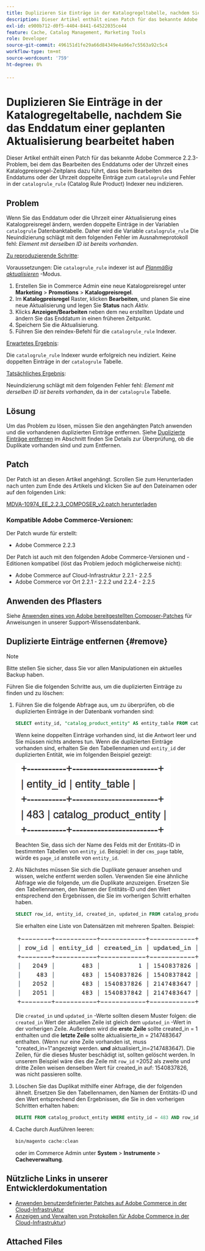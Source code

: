 ```yaml
---
title: Duplizieren Sie Einträge in der Katalogregeltabelle, nachdem Sie das Enddatum einer geplanten Aktualisierung bearbeitet haben
description: Dieser Artikel enthält einen Patch für das bekannte Adobe Commerce 2.2.3-Problem, bei dem das Bearbeiten des Enddatums oder der Uhrzeit eines Katalogpreisregelzeitplans dazu führt, dass der Tabelle "Katalogregel"doppelte Einträge hinzugefügt werden und Fehler in der Indexneu indizierung "catalogregel_rule"(Katalogregelprodukt) auftreten.
exl-id: e900b712-d0f5-4404-8441-64522035ce44
feature: Cache, Catalog Management, Marketing Tools
role: Developer
source-git-commit: 496151d1fe29a66d84349e4a96e7c5563a92c5c4
workflow-type: tm+mt
source-wordcount: '759'
ht-degree: 0%

---
```


# Duplizieren Sie Einträge in der Katalogregeltabelle, nachdem Sie das Enddatum einer geplanten Aktualisierung bearbeitet haben

Dieser Artikel enthält einen Patch für das bekannte Adobe Commerce 2.2.3-Problem, bei dem das Bearbeiten des Enddatums oder der Uhrzeit eines Katalogpreisregel-Zeitplans dazu führt, dass beim Bearbeiten des Enddatums oder der Uhrzeit doppelte Einträge zum `catalogrule` und Fehler in der `catalogrule_rule` (Catalog Rule Product) Indexer neu indizieren.

## Problem

Wenn Sie das Enddatum oder die Uhrzeit einer Aktualisierung eines Katalogpreisregel ändern, werden doppelte Einträge in der Variablen `catalogrule` Datenbanktabelle. Daher wird die Variable `catalogrule_rule` Die Neuindizierung schlägt mit dem folgenden Fehler im Ausnahmeprotokoll fehl: *Element mit derselben ID ist bereits vorhanden*.

<u>Zu reproduzierende Schritte</u>:

Voraussetzungen: Die `catalogrule_rule` indexer ist auf *[Planmäßig aktualisieren](https://experienceleague.adobe.com/docs/commerce-operations/implementation-playbook/best-practices/maintenance/indexer-configuration.html)* -Modus.

1. Erstellen Sie in Commerce Admin eine neue Katalogpreisregel unter **Marketing** > **Promotions** > **Katalogpreisregel**.
1. Im **Katalogpreisregel** Raster, klicken **Bearbeiten**, und planen Sie eine neue Aktualisierung und legen Sie **Status** nach *Aktiv.*
1. Klicks **Anzeigen/Bearbeiten** neben dem neu erstellten Update und ändern Sie das Enddatum in einen früheren Zeitpunkt.
1. Speichern Sie die Aktualisierung.
1. Führen Sie den reindex-Befehl für die `catalogrule_rule` Indexer.

<u>Erwartetes Ergebnis</u>:

Die `catalogrule_rule` Indexer wurde erfolgreich neu indiziert. Keine doppelten Einträge in der `catalogrule` Tabelle.

<u>Tatsächliches Ergebnis</u>:

Neuindizierung schlägt mit dem folgenden Fehler fehl: *Element mit derselben ID ist bereits vorhanden*, da in der `catalogrule` Tabelle.

## Lösung

Um das Problem zu lösen, müssen Sie den angehängten Patch anwenden und die vorhandenen duplizierten Einträge entfernen. Siehe [Duplizierte Einträge entfernen](#remove) im Abschnitt finden Sie Details zur Überprüfung, ob die Duplikate vorhanden sind und zum Entfernen.

## Patch

Der Patch ist an diesen Artikel angehängt. Scrollen Sie zum Herunterladen nach unten zum Ende des Artikels und klicken Sie auf den Dateinamen oder auf den folgenden Link:

[MDVA-10974\_EE\_2.2.3\_COMPOSER\_v2.patch herunterladen](assets/MDVA-10974_EE_2.2.3_COMPOSER_v2.patch.zip)

### Kompatible Adobe Commerce-Versionen:

Der Patch wurde für erstellt:

* Adobe Commerce 2.2.3

Der Patch ist auch mit den folgenden Adobe Commerce-Versionen und -Editionen kompatibel (löst das Problem jedoch möglicherweise nicht):

* Adobe Commerce auf Cloud-Infrastruktur 2.2.1 - 2.2.5
* Adobe Commerce vor Ort 2.2.1 - 2.2.2 und 2.2.4 - 2.2.5

## Anwenden des Pflasters

Siehe [Anwenden eines von Adobe bereitgestellten Composer-Patches](/help/how-to/general/how-to-apply-a-composer-patch-provided-by-magento.md) für Anweisungen in unserer Support-Wissensdatenbank.

## Duplizierte Einträge entfernen {#remove}

>[!NOTE]
>
>Bitte stellen Sie sicher, dass Sie vor allen Manipulationen ein aktuelles Backup haben.

Führen Sie die folgenden Schritte aus, um die duplizierten Einträge zu finden und zu löschen:

1. Führen Sie die folgende Abfrage aus, um zu überprüfen, ob die duplizierten Einträge in der Datenbank vorhanden sind:

   ```SQL
   SELECT entity_id, "catalog_product_entity" AS entity_table FROM catalog_product_entity GROUP BY entity_id, created_in HAVING COUNT(*) > 1    UNION    SELECT entity_id, "catalog_product_entity" AS entity_table FROM catalog_product_entity group by entity_id, updated_in having count(*) > 1    UNION    SELECT rule_id as entity_id, "catalogrule" AS entity_table FROM catalogrule GROUP BY entity_id, created_in HAVING COUNT(*) > 1    UNION    SELECT rule_id as entity_id, "catalogrule" AS entity_table FROM catalogrule GROUP BY entity_id, updated_in HAVING COUNT(*) > 1    UNION    SELECT rule_id as entity_id, "salesrule" AS entity_table FROM salesrule GROUP BY entity_id, created_in HAVING COUNT(*) > 1    UNION    SELECT rule_id as entity_id, "salesrule" AS entity_table FROM salesrule GROUP BY entity_id, updated_in HAVING COUNT(*) > 1    UNION    SELECT page_id as entity_id, "cms_page" AS entity_table FROM cms_page GROUP BY entity_id, created_in HAVING COUNT(*) > 1    UNION    SELECT page_id as entity_id, "cms_page" AS entity_table FROM cms_page GROUP BY entity_id, updated_in HAVING COUNT(*) > 1    UNION    SELECT block_id as entity_id, "cms_block" AS entity_table FROM cms_block GROUP BY entity_id, created_in HAVING COUNT(*) > 1    UNION    SELECT block_id as entity_id, "cms_block" AS entity_table FROM cms_block GROUP BY entity_id, updated_in HAVING COUNT(*) > 1;
   ```

   Wenn keine doppelten Einträge vorhanden sind, ist die Antwort leer und Sie müssen nichts anderes tun. Wenn die duplizierten Einträge vorhanden sind, erhalten Sie den Tabellennamen und `entity_id` der duplizierten Entität, wie im folgenden Beispiel gezeigt:

   ![table_results1.png](assets/table_results1.png)

   Beachten Sie, dass sich der Name des Felds mit der Entitäts-ID in bestimmten Tabellen von `entity_id`. Beispiel: in der `cms_page` table, würde es `page_id` anstelle von `entity_id`.

1. Als Nächstes müssen Sie sich die Duplikate genauer ansehen und wissen, welche entfernt werden sollen. Verwenden Sie eine ähnliche Abfrage wie die folgende, um die Duplikate anzuzeigen. Ersetzen Sie den Tabellennamen, den Namen der Entitäts-ID und den Wert entsprechend den Ergebnissen, die Sie im vorherigen Schritt erhalten haben.

   ```sql
   SELECT row_id, entity_id, created_in, updated_in FROM catalog_product_entity WHERE entity_id = 483 ORDER BY created_in;
   ```

   Sie erhalten eine Liste von Datensätzen mit mehreren Spalten. Beispiel:

   ![table_results2.png](assets/table_results2.png)

   Die `created_in` und `updated_in` -Werte sollten diesem Muster folgen: die `created_in` Wert der aktuellen Zeile ist gleich dem `updated_in` -Wert in der vorherigen Zeile. Außerdem wird die **erste Zeile** sollte created\_in = 1 enthalten und die **letzte Zeile** sollte aktualisierte_in = 2147483647 enthalten. (Wenn nur eine Zeile vorhanden ist, muss &quot;created\_in=1&quot;angezeigt werden. **und** aktualisiert\_in=2147483647). Die Zeilen, für die dieses Muster beschädigt ist, sollten gelöscht werden. In unserem Beispiel wäre dies die Zeile mit `row_id` =2052 als zweite und dritte Zeilen weisen denselben Wert für created_in auf: 1540837826, was nicht passieren sollte.

1. Löschen Sie das Duplikat mithilfe einer Abfrage, die der folgenden ähnelt. Ersetzen Sie den Tabellennamen, den Namen der Entitäts-ID und den Wert entsprechend den Ergebnissen, die Sie in den vorherigen Schritten erhalten haben:

   ```sql
   DELETE FROM catalog_product_entity WHERE entity_id = 483 AND row_id = 2052;
   ```

1. Cache durch Ausführen leeren:

   ```bash
   bin/magento cache:clean
   ```

   oder im Commerce Admin unter **System** > **Instrumente** > **Cacheverwaltung**.

## Nützliche Links in unserer Entwicklerdokumentation

* [Anwenden benutzerdefinierter Patches auf Adobe Commerce in der Cloud-Infrastruktur](https://experienceleague.adobe.com/docs/commerce-cloud-service/user-guide/develop/upgrade/apply-patches.html)
* [Anzeigen und Verwalten von Protokollen für Adobe Commerce in der Cloud-Infrastruktur](https://experienceleague.adobe.com/docs/commerce-cloud-service/user-guide/develop/test/log-locations.html))

## Attached Files
